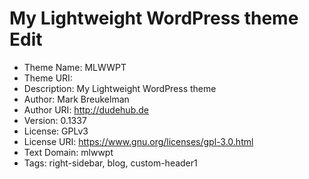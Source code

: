 # My Lightweight WordPress theme Edit


- Theme Name: MLWWPT
- Theme URI: 
- Description: My Lightweight WordPress theme
- Author: Mark Breukelman
- Author URI: http://dudehub.de
- Version: 0.1337
- License: GPLv3
- License URI: https://www.gnu.org/licenses/gpl-3.0.html
- Text Domain: mlwwpt
- Tags: right-sidebar, blog, custom-header1
